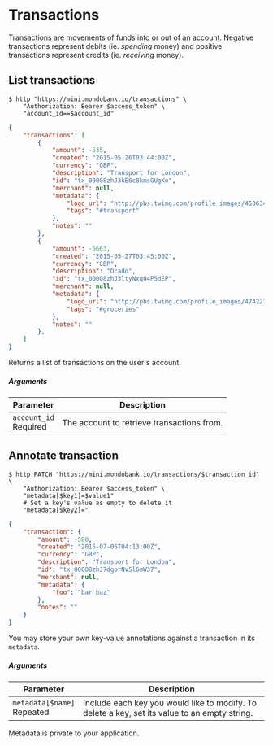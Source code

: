# Transactions

Transactions are movements of funds into or out of an account. Negative transactions represent debits (ie. *spending* money) and positive transactions represent credits (ie. *receiving* money).

## List transactions

```shell
$ http "https://mini.mondobank.io/transactions" \
    "Authorization: Bearer $access_token" \
    "account_id==$account_id"
```

```json
{
    "transactions": [
        {
            "amount": -535,
            "created": "2015-05-26T03:44:00Z",
            "currency": "GBP",
            "description": "Transport for London",
            "id": "tx_00008zhJ3kE6c8kmsGUgKn",
            "merchant": null,
            "metadata": {
                "logo_url": "http://pbs.twimg.com/profile_images/450634458396258304/_7g-xGC4_400x400.png",
                "tags": "#transport"
            },
            "notes": ""
        },
        {
            "amount": -5663,
            "created": "2015-05-27T03:45:00Z",
            "currency": "GBP",
            "description": "Ocado",
            "id": "tx_00008zhJ3ltyNxq04P5dEP",
            "merchant": null,
            "metadata": {
                "logo_url": "http://pbs.twimg.com/profile_images/474227427648868353/Xrt860cz_400x400.jpeg",
                "tags": "#groceries"
            },
            "notes": ""
        },
    ]
}
```

Returns a list of transactions on the user's account.

##### Arguments

<span class="hide">Parameter</span> | <span class="hide">Description</span>
------------------------------------|--------------------------------------
`account_id`<br><span class="label notice">Required</span>|The account to retrieve transactions from.

## Annotate transaction

```shell
$ http PATCH "https://mini.mondobank.io/transactions/$transaction_id" \
    "Authorization: Bearer $access_token" \
    "metadata[$key1]=$value1"
    # Set a key's value as empty to delete it
    "metadata[$key2]="
```

```json
{
    "transaction": {
        "amount": -580,
        "created": "2015-07-06T04:13:00Z",
        "currency": "GBP",
        "description": "Transport for London",
        "id": "tx_00008zhJ7dgorNv5l6mW37",
        "merchant": null,
        "metadata": {
            "foo": "bar baz"
        },
        "notes": ""
    }
}
```

You may store your own key-value annotations against a transaction in its `metadata`.

##### Arguments

<span class="hide">Parameter</span> | <span class="hide">Description</span>
------------------------------------|--------------------------------------
`metadata[$name]`<br><span class="label">Repeated</span>|Include each key you would like to modify. To delete a key, set its value to an empty string.|

<aside class="notice">
Metadata is private to your application.
</aside>
